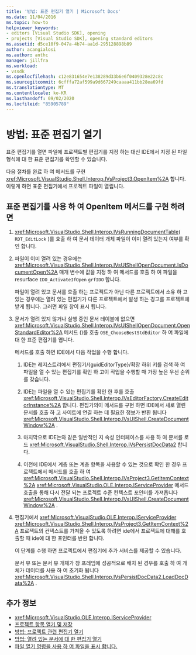```yaml
---
title: '방법: 표준 편집기 열기 | Microsoft Docs'
ms.date: 11/04/2016
ms.topic: how-to
helpviewer_keywords:
- editors [Visual Studio SDK], opening
- projects [Visual Studio SDK], opening standard editors
ms.assetid: d5ce10f9-047a-4b74-aa1d-295128898b89
author: acangialosi
ms.author: anthc
manager: jillfra
ms.workload:
- vssdk
ms.openlocfilehash: c12e831654e7e138289d33b6e6f0409328e22c8c
ms.sourcegitcommit: 6cfffa72af599a9d667249caaaa411bb28ea69fd
ms.translationtype: MT
ms.contentlocale: ko-KR
ms.lasthandoff: 09/02/2020
ms.locfileid: "85905789"
---
```

# <a name="how-to-open-standard-editors"></a>방법: 표준 편집기 열기
표준 편집기를 열면 파일에 프로젝트별 편집기를 지정 하는 대신 IDE에서 지정 된 파일 형식에 대 한 표준 편집기를 확인할 수 있습니다.

 다음 절차를 완료 하 여 메서드를 구현 <xref:Microsoft.VisualStudio.Shell.Interop.IVsProject3.OpenItem%2A> 합니다. 이렇게 하면 표준 편집기에서 프로젝트 파일이 열립니다.

## <a name="to-implement-the-openitem-method-with-a-standard-editor"></a>표준 편집기를 사용 하 여 OpenItem 메서드를 구현 하려면

1. <xref:Microsoft.VisualStudio.Shell.Interop.IVsRunningDocumentTable>( `RDT_EditLock` )를 호출 하 여 문서 데이터 개체 파일이 이미 열려 있는지 여부를 확인 합니다.

2. 파일이 이미 열려 있는 경우에는 <xref:Microsoft.VisualStudio.Shell.Interop.IVsUIShellOpenDocument.IsDocumentOpen%2A> 매개 변수에 값을 지정 하 여 메서드를 호출 하 여 파일을 resurface `IDO_ActivateIfOpen` `grfIDO` 합니다.

     파일이 열려 있고 문서를 호출 하는 프로젝트가 아닌 다른 프로젝트에서 소유 하 고 있는 경우에는 열려 있는 편집기가 다른 프로젝트에서 발생 하는 경고를 프로젝트에 받게 됩니다. 그러면 파일 창이 표시 됩니다.

3. 문서가 열려 있지 않거나 실행 중인 문서 테이블에 없으면 <xref:Microsoft.VisualStudio.Shell.Interop.IVsUIShellOpenDocument.OpenStandardEditor%2A> 메서드 ()를 호출 `OSE_ChooseBestStdEditor` 하 여 파일에 대 한 표준 편집기를 엽니다.

     메서드를 호출 하면 IDE에서 다음 작업을 수행 합니다.

    1. IDE는 레지스트리에서 편집기/{guidEditorType}/확장 하위 키를 검색 하 여 파일을 열 수 있는 편집기를 확인 하 고이 작업을 수행할 때 가장 높은 우선 순위를 갖습니다.

    2. IDE는 파일을 열 수 있는 편집기를 확인 한 후를 호출 <xref:Microsoft.VisualStudio.Shell.Interop.IVsEditorFactory.CreateEditorInstance%2A> 합니다. 편집기의이 메서드를 구현 하면 IDE에서 새로 열린 문서를 호출 하 고 사이트에 연결 하는 데 필요한 정보가 반환 됩니다 <xref:Microsoft.VisualStudio.Shell.Interop.IVsUIShell.CreateDocumentWindow%2A> .

    3. 마지막으로 IDE는와 같은 일반적인 지 속성 인터페이스를 사용 하 여 문서를 로드 <xref:Microsoft.VisualStudio.Shell.Interop.IVsPersistDocData2> 합니다.

    4. 이전에 IDE에서 계층 또는 계층 항목을 사용할 수 있는 것으로 확인 한 경우 프로젝트에서 메서드를 호출 하 여 <xref:Microsoft.VisualStudio.Shell.Interop.IVsProject3.GetItemContext%2A> <xref:Microsoft.VisualStudio.OLE.Interop.IServiceProvider> 메서드 호출을 통해 다시 전달 되는 프로젝트 수준 컨텍스트 포인터를 가져옵니다 <xref:Microsoft.VisualStudio.Shell.Interop.IVsUIShell.CreateDocumentWindow%2A> .

4. 편집기에서 <xref:Microsoft.VisualStudio.OLE.Interop.IServiceProvider> <xref:Microsoft.VisualStudio.Shell.Interop.IVsProject3.GetItemContext%2A> 프로젝트의 컨텍스트를 가져올 수 있도록 하려면 ide에서 프로젝트에 대해를 호출할 때 ide에 대 한 포인터를 반환 합니다.

     이 단계를 수행 하면 프로젝트에서 편집기에 추가 서비스를 제공할 수 있습니다.

     문서 뷰 또는 문서 뷰 개체가 창 프레임에 성공적으로 배치 된 경우를 호출 하 여 개체가 데이터를 사용 하 여 초기화 됩니다 <xref:Microsoft.VisualStudio.Shell.Interop.IVsPersistDocData2.LoadDocData%2A> .

## <a name="see-also"></a>추가 정보
- <xref:Microsoft.VisualStudio.OLE.Interop.IServiceProvider>
- [프로젝트 항목 열기 및 저장](../extensibility/internals/opening-and-saving-project-items.md)
- [방법: 프로젝트 관련 편집기 열기](../extensibility/how-to-open-project-specific-editors.md)
- [방법: 열려 있는 문서에 대 한 편집기 열기](../extensibility/how-to-open-editors-for-open-documents.md)
- [파일 열기 명령을 사용 하 여 파일을 표시 합니다.](../extensibility/internals/displaying-files-by-using-the-open-file-command.md)
